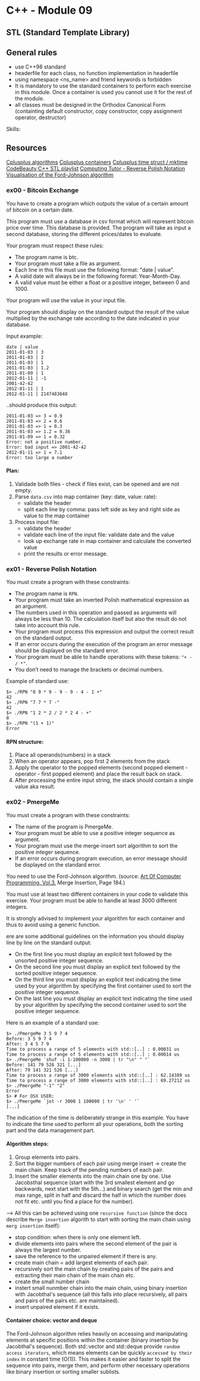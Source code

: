 # C++ - Module 09

## STL (Standard Template Library)

## General rules

- use C++98 standard
- headerfile for each class, no function implementation in headerfile
- using namespace <ns_name> and friend keywords is forbidden
- It is mandatory to use the standard containers to perform each exercise in this module.
  Once a container is used you cannot use it for the rest of the module.
- all classes must be designed in the Orthodox Canonical Form (containting default constructor, copy constructor, copy assignment operator, destructor)

Skills:

## Resources

[Cplusplus algorithms](https://cplusplus.com/reference/algorithm/)
[Cplusplus containers](https://cplusplus.com/reference/stl/)
[Cplusplus time struct / mktime](https://cplusplus.com/reference/ctime/)
[CodeBeauty C++ STL playlist](https://www.youtube.com/playlist?list=PL43pGnjiVwgR9BloyT0OgsMo8d_hylBv0)
[Computing Tutor - Reverse Polish Notation](https://www.youtube.com/watch?v=HDwRlIc75w4)
[Visualisation of the Ford-Johnson algorithm](https://dev.to/emuminov/human-explanation-and-step-by-step-visualisation-of-the-ford-johnson-algorithm-5g91)

### ex00 - Bitcoin Exchange

You have to create a program which outputs the value of a certain amount of bitcoin
on a certain date.

This program must use a database in csv format which will represent bitcoin price
over time. This database is provided.
The program will take as input a second database, storing the different prices/dates
to evaluate.

Your program must respect these rules:

- The program name is btc.
- Your program must take a file as argument.
- Each line in this file must use the following format: "date | value".
- A valid date will always be in the following format: Year-Month-Day.
- A valid value must be either a float or a positive integer, between 0 and 1000.

Your program will use the value in your input file.

Your program should display on the standard output the result of the value multiplied
by the exchange rate according to the date indicated in your database.

Input example:

```
date | value
2011-01-03 | 3
2011-01-03 | 2
2011-01-03 | 1
2011-01-03 | 1.2
2011-01-09 | 1
2012-01-11 | -1
2001-42-42
2012-01-11 | 1
2012-01-11 | 2147483648
```

..should produce this output:

```
2011-01-03 => 3 = 0.9
2011-01-03 => 2 = 0.6
2011-01-03 => 1 = 0.3
2011-01-03 => 1.2 = 0.36
2011-01-09 => 1 = 0.32
Error: not a positive number.
Error: bad input => 2001-42-42
2012-01-11 => 1 = 7.1
Error: too large a number
```

#### Plan:

1. Validade both files - check if files exist, can be opened and are not empty.
2. Parse `data.csv` into map container (key: date, value: rate):
   - validate the header
   - split each line by comma: pass left side as key and right side as value to the map container
3. Process input file:
   - validate the header
   - validate each line of the input file: validate date and the value
   - look up exchange rate in map container and calculate the converted value
   - print the results or error message.

### ex01 - Reverse Polish Notation

You must create a program with these constraints:

- The program name is `RPN`.
- Your program must take an inverted Polish mathematical expression as an argument.
- The numbers used in this operation and passed as arguments will always be less
  than 10. The calculation itself but also the result do not take into account this rule.
- Your program must process this expression and output the correct result on the
  standard output.
- If an error occurs during the execution of the program an error message should be
  displayed on the standard error.
- Your program must be able to handle operations with these tokens: `"+ - / *"`.
- You don’t need to manage the brackets or decimal numbers.

Example of standard use:

```
$> ./RPN "8 9 * 9 - 9 - 9 - 4 - 1 +"
42
$> ./RPN "7 7 * 7 -"
42
$> ./RPN "1 2 * 2 / 2 * 2 4 - +"
0
$> ./RPN "(1 + 1)"
Error
```

#### RPN structure:

1. Place all operands(numbers) in a stack
2. When an operator appears, pop first 2 elements from the stack
3. Apply the operator to the popped elements (second popped element - operator - first popped element) and place the result back on stack.
4. After processing the entire input string, the stack should contain a single value aka result.

### ex02 - PmergeMe

You must create a program with these constraints:

- The name of the program is PmergeMe.
- Your program must be able to use a positive integer sequence as argument.
- Your program must use the merge-insert sort algorithm to sort the positive integer sequence.
- If an error occurs during program execution, an error message should be displayed on the standard error.

You need to use the Ford-Johnson algorithm.
(source: [Art Of Computer Programming, Vol.3.](<https://seriouscomputerist.atariverse.com/media/pdf/book/Art%20of%20Computer%20Programming%20-%20Volume%203%20(Sorting%20&%20Searching).pdf>) Merge Insertion,
Page 184.)

You must use at least two different containers in your code to
validate this exercise. Your program must be able to handle at
least 3000 different integers.

It is strongly advised to implement your algorithm for each container
and thus to avoid using a generic function.

ere are some additional guidelines on the information you should display line by line on the standard output:

- On the first line you must display an explicit text followed by the unsorted positive integer sequence.
- On the second line you must display an explicit text followed by the sorted positive integer sequence.
- On the third line you must display an explicit text indicating the time used by your algorithm by specifying the first container used to sort the positive integer sequence.
- On the last line you must display an explicit text indicating the time used by your algorithm by specifying the second container used to sort the positive integer sequence.

Here is an example of a standard use:

```
$> ./PmergeMe 3 5 9 7 4
Before: 3 5 9 7 4
After: 3 4 5 7 9
Time to process a range of 5 elements with std::[..] : 0.00031 us
Time to process a range of 5 elements with std::[..] : 0.00014 us
$> ./PmergeMe `shuf -i 1-100000 -n 3000 | tr "\n" " "`
Before: 141 79 526 321 [...]
After: 79 141 321 526 [...]
Time to process a range of 3000 elements with std::[..] : 62.14389 us
Time to process a range of 3000 elements with std::[..] : 69.27212 us
$> ./PmergeMe "-1" "2"
Error
$> # For OSX USER:
$> ./PmergeMe `jot -r 3000 1 100000 | tr '\n' ' '`
[...]
```

The indication of the time is deliberately strange in this example.
You have to indicate the time used to perform all your
operations, both the sorting part and the data management part.

#### Algorithm steps:

1. Group elements into pairs.
2. Sort the bigger numbers of each pair using merge insert -> create the main chain. Keep track of the pending numbers of each pair.
3. Insert the smaller elements into the main chain one by one. Use Jacobsthal sequence (start with the 3rd smallest element and go backwards, next start with the 5th...) and binary search (get the min and max range, split in half and discard the half in which the number does not fit etc. until you find a place for the number).

--> All this can be achieved using one `recursive function` (since the docs describe `Merge insertion` algorith to start with sorting the main chain using `merg insertion` itself):

- stop condition: when there is only one element left.
- divide elements into pairs where the second element of the pair is always the largest number.
- save the reference to the unpaired element if there is any.
- create main chain = add largest elements of each pair.
- recursively sort the main chain by creating pairs of the pairs and extracting their main chain of the main chain etc.
- create the small number chain
- instert small nunmber chain into the main chain, using binary insertion with Jacobthal's sequence (all this falls into place recursively, all pairs and pairs of the pairs etc. are maintained).
- insert unpaired element if it exists.

#### Container choice: vector and deque

The Ford-Johnson algorithm relies heavily on accessing and manipulating elements at specific positions within the container (binary insertion by Jacobthal's sequence). Both std::vector and std::deque provide `random access iterators`, which means elements can be quickly `accessed by their index` in constant time (O(1)). This makes it easier and faster to split the sequence into pairs, merge them, and perform other necessary operations like binary insertion or sorting smaller sublists.
